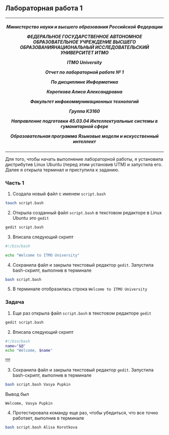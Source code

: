 ## Лабораторная работа 1
***
<h5 align="center">Министерство науки и высшего образования Российской Федерации

ФЕДЕРАЛЬНОЕ ГОСУДАРСТВЕННОЕ АВТОНОМНОЕ ОБРАЗОВАТЕЛЬНОЕ УЧРЕЖДЕНИЕ ВЫСШЕГО ОБРАЗОВАНИЯНАЦИОНАЛЬНЫЙ ИССЛЕДОВАТЕЛЬСКИЙ УНИВЕРСИТЕТ ИТМО

ITMO University


Отчет по лабораторной работе № 1

По дисциплине Информатика

Короткова Алиса Александровна

Факультет инфокоммуникационных технологий

Группа К3160

Направление подготовки 45.03.04 Интеллектуальные системы в гуманитарной сфере

Образовательная программа Языковые модели и искусственный интеллект</h5>
***

Для того, чтобы начать выполнение лабораторной работы, я установила дистрибутив Linux Ubuntu (перед этим установив UTM) и запустила его. Далее я открыла терминал и приступила к заданию.

### Часть 1
1. Создала новый файл с именем `script.bash`

```bash
touch script.bash
```

2. Открыла созданный файл `script.bash` в текстовом редакторе в Linux Ubuntu это `gedit`

```bash
gedit script.bash
```

3. Вписала следующий скрипт

```bash
#!/bin/bash

echo "Welcome to ITMO University"
```
4. Сохранила файл и закрыла текстовый редактор `gedit`. Запустила bash-скрипт, выполнив в терминале

```bash
bash script.bash
```

5. В терминале отобразилась строка `Welcome to ITMO University`


### Задача

1. Еще раз открыла файл `script.bash` в текстовом редакторе `gedit`

```bash
gedit script.bash
```


2. Вписала следующий скрипт

```bash
#!/bin/bash
name="$@"
echo "Welcome, $name"
``` 
!!!!

3. Сохранила файл и закрыла текстовый редактор `gedit`. Запустила bash-скрипт, выполнив в терминале

```bash
bash script.bash Vasya Pupkin
```
Вывод был

`Welcome, Vasya Pupkin`

4. Протестировала команду еще раз, чтобы убедиться, что все точно работает, выполнив в терминале
   
```bash
bash script.bash Alisa Korotkova
```


